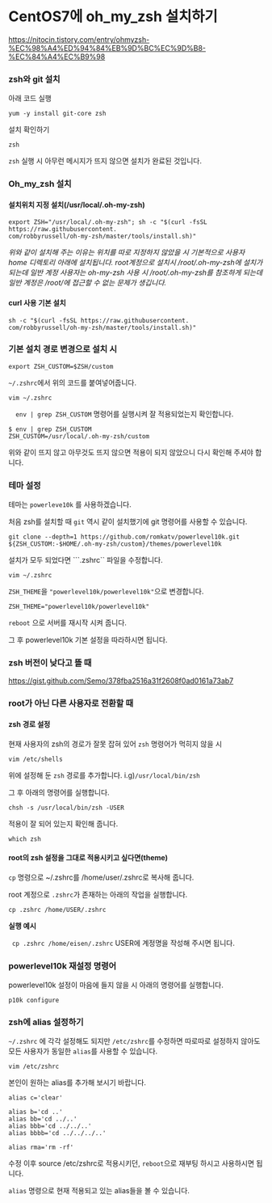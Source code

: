 # CentOS7에 oh_my_zsh 설치하기

https://nitocin.tistory.com/entry/ohmyzsh-%EC%98%A4%ED%94%84%EB%9D%BC%EC%9D%B8-%EC%84%A4%EC%B9%98

### zsh와 git 설치

아래 코드 실행

```
yum -y install git-core zsh
```

설치 확인하기

```
zsh
```

```zsh``` 실행 시 아무런 메시지가 뜨지 않으면 설치가 완료된 것입니다.



### Oh_my_zsh 설치

#### 설치위치 지정 설치(/usr/local/.oh-my-zsh)

```
export ZSH="/usr/local/.oh-my-zsh"; sh -c "$(curl -fsSL https://raw.githubusercontent.
com/robbyrussell/oh-my-zsh/master/tools/install.sh)"
```

*위와 같이 설치해 주는 이유는 위치를 따로 지정하지 않았을 시 기본적으로 사용자 home 디렉토리 아래에 설치됩니다. root계정으로 설치시 /root/.oh-my-zsh에 설치가 되는데 일반 계정 사용자는 oh-my-zsh 사용 시 /root/.oh-my-zsh를 참조하게 되는데 일반 계정은 /root/에 접근할 수 없는 문제가 생깁니다.* 



#### curl 사용 기본 설치

```
sh -c "$(curl -fsSL https://raw.githubusercontent.
com/robbyrussell/oh-my-zsh/master/tools/install.sh)"
```



### 기본 설치 경로 변경으로 설치 시

```
export ZSH_CUSTOM=$ZSH/custom
```

```~/.zshrc```에서 위의 코드를 붙여넣어줍니다.

```
vim ~/.zshrc
```

```  env | grep ZSH_CUSTOM``` 명령어를 실행시켜 잘 적용되었는지 확인합니다.

```
$ env | grep ZSH_CUSTOM
ZSH_CUSTOM=/usr/local/.oh-my-zsh/custom
```

위와 같이 뜨지 않고 아무것도 뜨지 않으면 적용이 되지 않았으니 다시 확인해 주셔야 합니다.





### 테마 설정

테마는 ```powerleve10k``` 를 사용하겠습니다.

처음 zsh를 설치할 때 ```git``` 역시 같이 설치했기에 git 명령어를 사용할 수 있습니다.

```
git clone --depth=1 https://github.com/romkatv/powerlevel10k.git ${ZSH_CUSTOM:-$HOME/.oh-my-zsh/custom}/themes/powerlevel10k
```

설치가 모두 되었다면 ```.zshrc`` 파일을 수정합니다.

```
vim ~/.zshrc
```

```ZSH_THEME```을  ```"powerlevel10k/powerlevel10k"```으로 변경합니다.

``` powerlevel10k
ZSH_THEME="powerlevel10k/powerlevel10k"
```

```reboot``` 으로 서버를 재시작 시켜 줍니다.



그 후 powerlevel10k 기본 설정을 따라하시면 됩니다.



### zsh 버전이 낮다고 뜰 때

https://gist.github.com/Semo/378fba2516a31f2608f0ad0161a73ab7



### root가 아닌 다른 사용자로 전환할 때

#### zsh 경로 설정

현재 사용자의 zsh의 경로가 잘못 잡혀 있어 ```zsh``` 명령어가 먹히지 않을 시

```
vim /etc/shells
```

위에 설정해 둔 ```zsh``` 경로를 추가합니다. i.g)```/usr/local/bin/zsh```

그 후 아래의 명령어를 실행합니다.

```
chsh -s /usr/local/bin/zsh -USER
```

적용이 잘 되어 있는지 확인해 줍니다.

```
which zsh
```







#### root의 zsh 설정을 그대로 적용시키고 싶다면(theme)

```cp``` 명령으로 ~/.zshrc를 /home/user/.zshrc로 복사해 줍니다.

root 계정으로 ```.zshrc```가 존재하는 아래의 작업을 실행합니다.

```
cp .zshrc /home/USER/.zshrc
```

**실행 예시**

``` cp .zshrc /home/eisen/.zshrc``` USER에 계정명을 작성해 주시면 됩니다.



### powerlevel10k 재설정 명령어

powerlevel10k 설정이 마음에 들지 않을 시 아래의 명령어를 실행합니다.

```
p10k configure
```



### zsh에 alias 설정하기

```~/.zshrc``` 에 각각 설정해도 되지만 ```/etc/zshrc```를 수정하면 따로따로 설정하지 않아도 모든 사용자가 동일한 ```alias```를 사용할 수 있습니다. 

```
vim /etc/zshrc
```

본인이 원하는 alias를 추가해 보시기 바랍니다.

```
alias c='clear' 

alias b='cd ..' 
alias bb='cd ../..' 
alias bbb='cd ../../..' 
alias bbbb='cd ../../../..' 

alias rma='rm -rf'
```

수정 이후 source /etc/zshrc로 적용시키던, ```reboot```으로 재부팅 하시고 사용하시면 됩니다.

```alias``` 명령으로 현재 적용되고 있는 alias들을 볼 수 있습니다.
